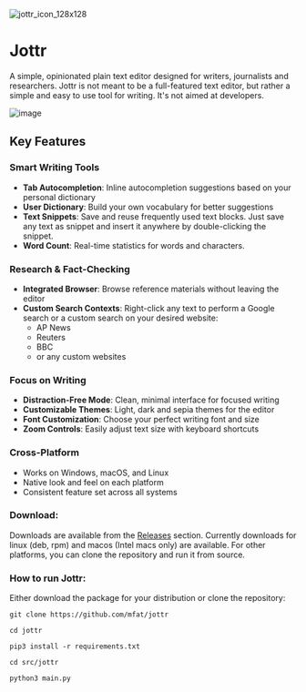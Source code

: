 
![jottr_icon_128x128](https://github.com/user-attachments/assets/d92bd9f3-d704-4c21-9b0b-88892061f19a)
# Jottr

A simple, opinionated plain text editor designed for writers, journalists and researchers. Jottr is not meant to be a full-featured text editor, but rather a simple and easy to use tool for writing. It's not aimed at developers.

![image](https://github.com/user-attachments/assets/ee7b18fc-73cc-4f0b-a8bf-6508dd67defa)


## Key Features

### Smart Writing Tools
- **Tab Autocompletion**: Inline autocompletion suggestions based on your personal dictionary
- **User Dictionary**: Build your own vocabulary for better suggestions
- **Text Snippets**: Save and reuse frequently used text blocks. Just save any text as snippet and insert it anywhere by double-clicking the snippet.
- **Word Count**: Real-time statistics for words and characters.

### Research & Fact-Checking
- **Integrated Browser**: Browse reference materials without leaving the editor
- **Custom Search Contexts**: Right-click any text to perform a Google search or a custom search on your desired website:
  - AP News
  - Reuters
  - BBC
  - or any custom websites
    
### Focus on Writing
- **Distraction-Free Mode**: Clean, minimal interface for focused writing
- **Customizable Themes**: Light, dark and sepia themes for the editor
- **Font Customization**: Choose your perfect writing font and size
- **Zoom Controls**: Easily adjust text size with keyboard shortcuts

### Cross-Platform
- Works on Windows, macOS, and Linux
- Native look and feel on each platform
- Consistent feature set across all systems

### Download:
Downloads are available from the [Releases](https://github.com/mfat/jottr/releases) section.
Currently downloads for linux (deb, rpm) and macos (Intel macs only) are available.
For other platforms, you can clone the repository and run it from source.


### How to run Jottr:

Either download the package for your distribution or clone the repository:

`git clone https://github.com/mfat/jottr`

`cd jottr`

`pip3 install -r requirements.txt`

`cd src/jottr`

`python3 main.py`